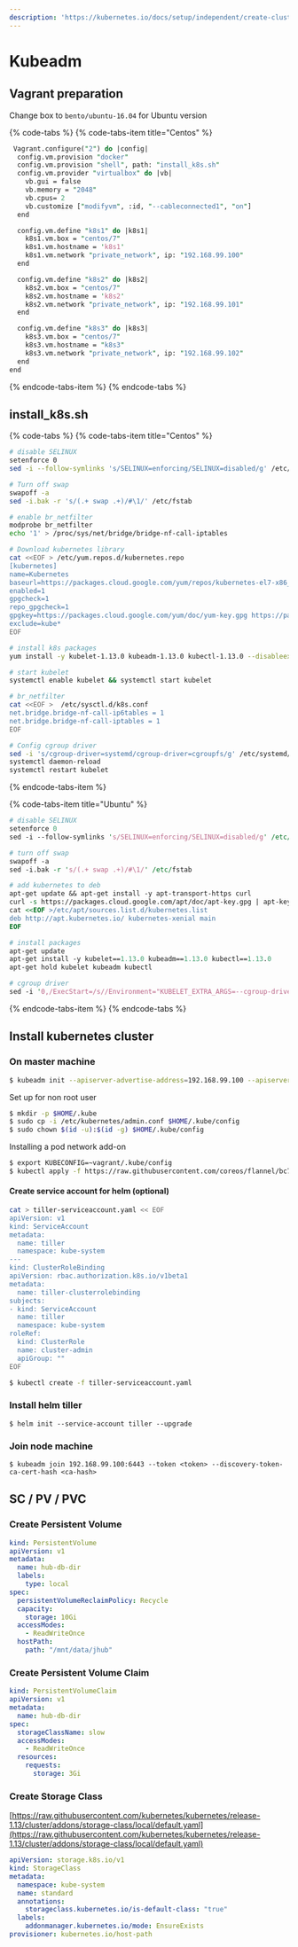 ```yaml
---
description: 'https://kubernetes.io/docs/setup/independent/create-cluster-kubeadm/'
---
```


# Kubeadm

## Vagrant preparation

Change box to `bento/ubuntu-16.04` for Ubuntu version

{% code-tabs %}
{% code-tabs-item title="Centos" %}
```perl
 Vagrant.configure("2") do |config|
  config.vm.provision "docker"
  config.vm.provision "shell", path: "install_k8s.sh"
  config.vm.provider "virtualbox" do |vb|
    vb.gui = false
    vb.memory = "2048"
    vb.cpus= 2
    vb.customize ["modifyvm", :id, "--cableconnected1", "on"]
  end

  config.vm.define "k8s1" do |k8s1|
    k8s1.vm.box = "centos/7"
    k8s1.vm.hostname = 'k8s1'
    k8s1.vm.network "private_network", ip: "192.168.99.100"
  end

  config.vm.define "k8s2" do |k8s2|
    k8s2.vm.box = "centos/7"
    k8s2.vm.hostname = 'k8s2'
    k8s2.vm.network "private_network", ip: "192.168.99.101"
  end

  config.vm.define "k8s3" do |k8s3|
    k8s3.vm.box = "centos/7"
    k8s3.vm.hostname = "k8s3"
    k8s3.vm.network "private_network", ip: "192.168.99.102"
  end
end
```
{% endcode-tabs-item %}
{% endcode-tabs %}

## install\_k8s.sh

{% code-tabs %}
{% code-tabs-item title="Centos" %}
```bash
# disable SELINUX
setenforce 0
sed -i --follow-symlinks 's/SELINUX=enforcing/SELINUX=disabled/g' /etc/sysconfig/selinux

# Turn off swap
swapoff -a
sed -i.bak -r 's/(.+ swap .+)/#\1/' /etc/fstab

# enable br_netfilter
modprobe br_netfilter
echo '1' > /proc/sys/net/bridge/bridge-nf-call-iptables

# Download kubernetes library
cat <<EOF > /etc/yum.repos.d/kubernetes.repo
[kubernetes]
name=Kubernetes
baseurl=https://packages.cloud.google.com/yum/repos/kubernetes-el7-x86_64
enabled=1
gpgcheck=1
repo_gpgcheck=1
gpgkey=https://packages.cloud.google.com/yum/doc/yum-key.gpg https://packages.cloud.google.com/yum/doc/rpm-package-key.gpg
exclude=kube*
EOF

# install k8s packages
yum install -y kubelet-1.13.0 kubeadm-1.13.0 kubectl-1.13.0 --disableexcludes=kubernetes

# start kubelet
systemctl enable kubelet && systemctl start kubelet

# br_netfilter
cat <<EOF >  /etc/sysctl.d/k8s.conf
net.bridge.bridge-nf-call-ip6tables = 1
net.bridge.bridge-nf-call-iptables = 1
EOF

# Config cgroup driver
sed -i 's/cgroup-driver=systemd/cgroup-driver=cgroupfs/g' /etc/systemd/system/kubelet.service.d/10-kubeadm.conf
systemctl daemon-reload
systemctl restart kubelet
```
{% endcode-tabs-item %}

{% code-tabs-item title="Ubuntu" %}
```perl
# disable SELINUX
setenforce 0
sed -i --follow-symlinks 's/SELINUX=enforcing/SELINUX=disabled/g' /etc/sysconfig/selinux

# turn off swap
swapoff -a
sed -i.bak -r 's/(.+ swap .+)/#\1/' /etc/fstab

# add kubernetes to deb
apt-get update && apt-get install -y apt-transport-https curl
curl -s https://packages.cloud.google.com/apt/doc/apt-key.gpg | apt-key add -
cat <<EOF >/etc/apt/sources.list.d/kubernetes.list
deb http://apt.kubernetes.io/ kubernetes-xenial main
EOF

# install packages
apt-get update
apt-get install -y kubelet==1.13.0 kubeadm==1.13.0 kubectl==1.13.0
apt-get hold kubelet kubeadm kubectl

# cgroup driver
sed -i '0,/ExecStart=/s//Environment="KUBELET_EXTRA_ARGS=--cgroup-driver=cgroupfs"\n&/' /etc/systemd/system/kubelet.service.d/10-kubeadm.conf
```
{% endcode-tabs-item %}
{% endcode-tabs %}

## Install kubernetes cluster

### On master machine

```bash
$ kubeadm init --apiserver-advertise-address=192.168.99.100 --apiserver-cert-extra-sans=192.168.99.100 --node-name $(hostname -s) --kubernetes-version=1.13.0 --pod-network-cidr=10.244.0.0/16 --apiserver-bind-port=443
```

Set up for non root user

```bash
$ mkdir -p $HOME/.kube
$ sudo cp -i /etc/kubernetes/admin.conf $HOME/.kube/config
$ sudo chown $(id -u):$(id -g) $HOME/.kube/config
```

Installing a pod network add-on

```bash
$ export KUBECONFIG=~vagrant/.kube/config
$ kubectl apply -f https://raw.githubusercontent.com/coreos/flannel/bc79dd1505b0c8681ece4de4c0d86c5cd2643275/Documentation/kube-flannel.yml
```

#### Create service account for helm \(optional\)

```bash
cat > tiller-serviceaccount.yaml << EOF
apiVersion: v1
kind: ServiceAccount
metadata:
  name: tiller
  namespace: kube-system
---
kind: ClusterRoleBinding
apiVersion: rbac.authorization.k8s.io/v1beta1
metadata:
  name: tiller-clusterrolebinding
subjects:
- kind: ServiceAccount
  name: tiller
  namespace: kube-system
roleRef:
  kind: ClusterRole
  name: cluster-admin
  apiGroup: ""
EOF

$ kubectl create -f tiller-serviceaccount.yaml
```

### Install helm tiller

```text
$ helm init --service-account tiller --upgrade
```

### Join node machine

```
$ kubeadm join 192.168.99.100:6443 --token <token> --discovery-token-ca-cert-hash <ca-hash>
```

## SC / PV / PVC

### Create Persistent Volume

```yaml
kind: PersistentVolume
apiVersion: v1
metadata:
  name: hub-db-dir
  labels:
    type: local
spec:
  persistentVolumeReclaimPolicy: Recycle
  capacity:
    storage: 10Gi
  accessModes:
    - ReadWriteOnce
  hostPath:
    path: "/mnt/data/jhub"
```

### Create Persistent Volume Claim

```yaml
kind: PersistentVolumeClaim
apiVersion: v1
metadata:
  name: hub-db-dir
spec:
  storageClassName: slow
  accessModes:
    - ReadWriteOnce
  resources:
    requests:
      storage: 3Gi
```

### Create Storage Class

[https://raw.githubusercontent.com/kubernetes/kubernetes/release-1.13/cluster/addons/storage-class/local/default.yaml](https://raw.githubusercontent.com/kubernetes/kubernetes/release-1.13/cluster/addons/storage-class/local/default.yaml)

```yaml
apiVersion: storage.k8s.io/v1
kind: StorageClass
metadata:
  namespace: kube-system
  name: standard
  annotations:
    storageclass.kubernetes.io/is-default-class: "true"
  labels:
    addonmanager.kubernetes.io/mode: EnsureExists
provisioner: kubernetes.io/host-path
```

